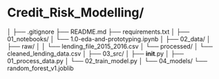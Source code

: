 # Credit_Risk_Modelling/
│
├── .gitignore
├── README.md
├── requirements.txt
│
├── 01_notebooks/
│   └── 1.0-eda-and-prototyping.ipynb
│
├── 02_data/
│   ├── raw/
│   │   └── lending_file_2015_2016.csv
│   └── processed/
│       └── cleaned_lending_data.csv
│
├── 03_src/
│   ├── __init__.py
│   ├── 01_process_data.py
│   └── 02_train_model.py
│
└── 04_models/
    └── random_forest_v1.joblib

